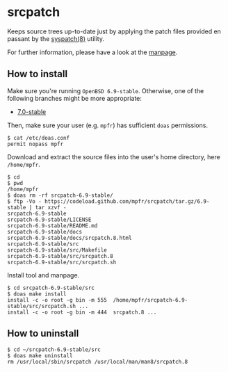 # srcpatch

Keeps source trees up-to-date just by applying the patch files provided en passant by the [syspatch(8)](http://man.openbsd.org/syspatch) utility.

For further information, please have a look at the [manpage](https://mpfr.net/man/srcpatch/6.9-stable/srcpatch.8.html).

## How to install

Make sure you're running `OpenBSD 6.9-stable`. Otherwise, one of the following branches might be more appropriate:
* [7.0-stable](https://github.com/mpfr/srcpatch/tree/7.0-stable)

Then, make sure your user (e.g. `mpfr`) has sufficient `doas` permissions.

```
$ cat /etc/doas.conf
permit nopass mpfr
```

Download and extract the source files into the user's home directory, here `/home/mpfr`.

```
$ cd
$ pwd
/home/mpfr
$ doas rm -rf srcpatch-6.9-stable/
$ ftp -Vo - https://codeload.github.com/mpfr/srcpatch/tar.gz/6.9-stable | tar xzvf -
srcpatch-6.9-stable
srcpatch-6.9-stable/LICENSE
srcpatch-6.9-stable/README.md
srcpatch-6.9-stable/docs
srcpatch-6.9-stable/docs/srcpatch.8.html
srcpatch-6.9-stable/src
srcpatch-6.9-stable/src/Makefile
srcpatch-6.9-stable/src/srcpatch.8
srcpatch-6.9-stable/src/srcpatch.sh
```

Install tool and manpage.

```
$ cd srcpatch-6.9-stable/src
$ doas make install
install -c -o root -g bin -m 555  /home/mpfr/srcpatch-6.9-stable/src/srcpatch.sh ...
install -c -o root -g bin -m 444  srcpatch.8 ...
```

## How to uninstall

```
$ cd ~/srcpatch-6.9-stable/src
$ doas make uninstall
rm /usr/local/sbin/srcpatch /usr/local/man/man8/srcpatch.8
```
